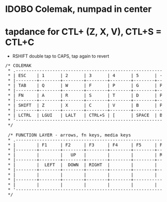 # IDOBO Colemak, numpad in center


# tapdance for CTL+ (Z, X, V), CTL+S = CTL+C
* RSHIFT double tap to CAPS, tap again to revert

<pre>
/* COLEMAK
 * .--------------------------------------------------------------------------------------------------------------------------------------.
 * | ESC    | 1      | 2      | 3      | 4      | 5      | -      | =      | \      | 6      | 7      | 8      | 9      | 0      | `      |
 * |--------+--------+--------+--------+--------+--------+--------+--------+--------+--------+--------+--------+--------+-----------------|
 * | TAB    | Q      | W      | F      | P      | G      | P7     | P8     | P9     | J      | L      | U      | Y      | ;      | '      |
 * |--------+--------+--------+--------+--------+--------+--------+--------+--------+--------+--------+--------+-----------------+--------|
 * | FN     | A      | R      | S      | T      | D      | P4     | P5     | P6     | H      | N      | E      | I      | O      | ENTER  |
 * |--------+--------+--------+--------+--------+--------+--------+--------+--------+--------+--------+--------------------------+--------|
 * | SHIFT  | Z      | X      | C      | V      | B      | P1     | P2     | P3     | K      | M      | ,      | .      |  /     | SFL    |
 * |--------+--------+--------+--------+--------+-----------------+--------+--------+--------+--------+-----------------+--------+--------|
 * | LCTRL  | LGUI   | LALT   | CTRL+S | [      | SPACE  | BKSP   | P0     | ENTER  | SPACE  | ]      |  LEFT  |  UP    |  DOWN  | RIGHT  |
 * '--------------------------------------------------------------------------------------------------------------------------------------'
 */

 /* FUNCTION LAYER - arrows, fn keys, media keys
 * .--------------------------------------------------------------------------------------------------------------------------------------.
 * |        | F1     | F2     | F3     | F4     | F5     | F11    | F12    |        | F6     | F7     | F8     | F9     | F10    | DEL    |
 * |--------+--------+--------+--------+--------+--------+--------+--------+--------+--------+--------+--------+--------+-----------------|
 * |        |        |   UP   |        |        |        | RESET  |RGB_TOG |RGB_MOD |        |        |        |        |        |        |
 * |--------+--------+--------+--------+--------+--------+--------+--------+--------+--------+--------+--------+-----------------+--------|
 * |        |  LEFT  |  DOWN  | RIGHT  |        |        |  ASUP  |  ASTG  |  ASRP  |        |        |        |        |        |        |
 * |--------+--------+--------+--------+--------+--------+--------+--------+--------+--------+--------+--------------------------+--------|
 * |        |        |        |        |        |        |  ASDN  |   UP   |  DEL   |        |        |        |        |        | PLAY   |
 * |--------+--------+--------+--------+--------+-----------------+--------+--------+--------+--------+-----------------+--------+--------|
 * |        |        |        |        |        |        |  LEFT  |  DOWN  | RIGHT  |        |        | RW     | VOLU   | VOLD   | FW     |
 * '--------------------------------------------------------------------------------------------------------------------------------------'
 */
</pre>